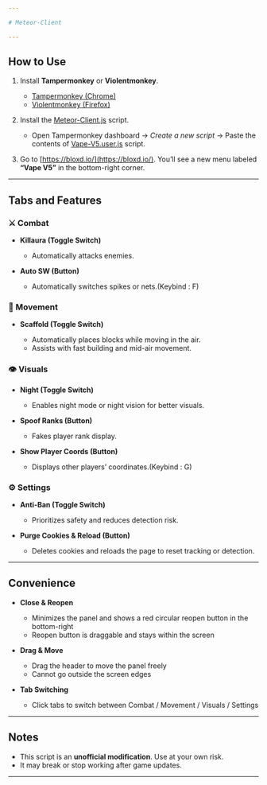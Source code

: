 ```yaml
---

# Meteor-Client

---
```


## How to Use

1. Install **Tampermonkey** or **Violentmonkey**.

   * [Tampermonkey (Chrome)](https://chrome.google.com/webstore/detail/tampermonkey/dhdgffkkebhmkfjojejmpbldmpobfkfo)
   * [Violentmonkey (Firefox)](https://addons.mozilla.org/en-US/firefox/addon/violentmonkey/)

2. Install the [Meteor-Client.js](https://github.com/a-n-o-n-y-m-o-u-s-1-7-2-9/Bloxd-Hack-Menu-latest-/raw/refs/heads/main/Meteor-Client.js) script.
   * Open Tampermonkey dashboard → *Create a new script* → Paste the contents of [Vape-V5.user.js](https://github.com/a-n-o-n-y-m-o-u-s-1-7-2-9/Bloxd-Hack-Menu-latest-/raw/refs/heads/main/Meteor-Client.js) script.

3. Go to [https://bloxd.io/](https://bloxd.io/).
   You’ll see a new menu labeled **“Vape V5”** in the bottom-right corner.

---

## Tabs and Features

### ⚔ Combat

* **Killaura (Toggle Switch)**

  * Automatically attacks enemies.
* **Auto SW (Button)**

  * Automatically switches spikes or nets.(Keybind : F)

### 🏃 Movement

* **Scaffold (Toggle Switch)**

  * Automatically places blocks while moving in the air.
  * Assists with fast building and mid-air movement.

### 👁 Visuals

* **Night (Toggle Switch)**

  * Enables night mode or night vision for better visuals.
* **Spoof Ranks (Button)**

  * Fakes player rank display.
* **Show Player Coords (Button)**

  * Displays other players’ coordinates.(Keybind : G)

### ⚙ Settings

* **Anti-Ban (Toggle Switch)**

  * Prioritizes safety and reduces detection risk.
* **Purge Cookies & Reload (Button)**

  * Deletes cookies and reloads the page to reset tracking or detection.

---

## Convenience

* **Close & Reopen**

  * Minimizes the panel and shows a red circular reopen button in the bottom-right
  * Reopen button is draggable and stays within the screen

* **Drag & Move**

  * Drag the header to move the panel freely
  * Cannot go outside the screen edges

* **Tab Switching**

  * Click tabs to switch between Combat / Movement / Visuals / Settings

---

## Notes

* This script is an **unofficial modification**. Use at your own risk.
* It may break or stop working after game updates.

---
